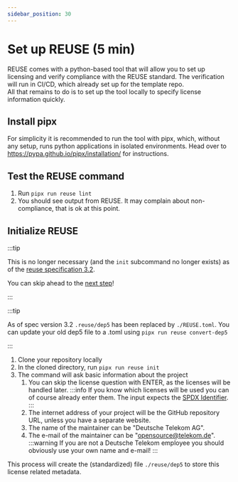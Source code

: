 ```yaml
---
sidebar_position: 30
---
```


# Set up REUSE (5 min)

REUSE comes with a python-based tool that will allow you to set up licensing and verify compliance with the REUSE standard.
The verification will run in CI/CD, which already set up for the template repo.   
All that remains to do is to set up the tool locally to specify license information quickly.

## Install pipx

For simplicity it is recommended to run the tool with pipx, which, without any setup, runs python applications in isolated environments.
Head over to https://pypa.github.io/pipx/installation/ for instructions.

## Test the REUSE command

1. Run `pipx run reuse lint`
2. You should see output from REUSE. It may complain about non-compliance, that is ok at this point.

## Initialize REUSE

:::tip

This is no longer necessary (and the `init` subcommand no longer exists) as of the [reuse specification 3.2](https://reuse.software/spec-3.2/).

You can skip ahead to the [next step](./setup-license.md)!

:::

:::tip

As of spec version 3.2 `.reuse/dep5` has been replaced by `./REUSE.toml`.
You can update your old dep5 file to a .toml using `pipx run reuse convert-dep5`

:::


1. Clone your repository locally
2. In the cloned directory, run `pipx run reuse init`
3. The command will ask basic information about the project
   1. You can skip the license question with ENTER, as the licenses will be handled later.
      :::info
      If you know which licenses will be used you can of course already enter them.
      The input expects the [SPDX Identifier](https://spdx.org/licenses/).
      :::
   2. The internet address of your project will be the GitHub repository URL, unless you have a separate website.
   3. The name of the maintainer can be "Deutsche Telekom AG".
   4. The e-mail of the maintainer can be "opensource@telekom.de".
        :::warning
        If you are not a Deutsche Telekom employee you should obviously use your own name and e-mail!
        :::

This process will create the (standardized) file `./reuse/dep5` to store this license related metadata. 